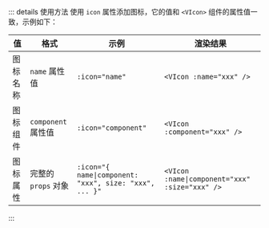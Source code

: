 <!-- 图标属性 -->

::: details 使用方法
使用 `icon` 属性添加图标，它的值和 `<VIcon>` 组件的属性值一致，示例如下：

| 值       | 格式                | 示例                                                   | 渲染结果                                       |
| -------- | ------------------- | ------------------------------------------------------ | ---------------------------------------------- |
| 图标名称 | `name` 属性值       | `:icon="name"`                                         | `<VIcon :name="xxx" />`                        |
| 图标组件 | `component` 属性值  | `:icon="component"`                                    | `<VIcon :component="xxx" />`                   |
| 图标属性 | 完整的 `props` 对象 | `:icon="{ name\|component: "xxx", size: "xxx", ... }"` | `<VIcon :name\|component="xxx" :size="xxx" />` |

:::
